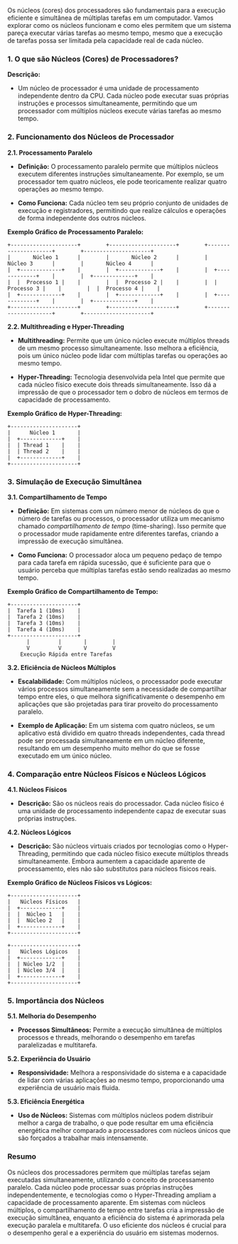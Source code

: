 Os núcleos (cores) dos processadores são fundamentais para a execução eficiente e simultânea de múltiplas tarefas em um computador. Vamos explorar como os núcleos funcionam e como eles permitem que um sistema pareça executar várias tarefas ao mesmo tempo, mesmo que a execução de tarefas possa ser limitada pela capacidade real de cada núcleo.

### **1. O que são Núcleos (Cores) de Processadores?**

**Descrição:**
- Um núcleo de processador é uma unidade de processamento independente dentro da CPU. Cada núcleo pode executar suas próprias instruções e processos simultaneamente, permitindo que um processador com múltiplos núcleos execute várias tarefas ao mesmo tempo.

### **2. Funcionamento dos Núcleos de Processador**

**2.1. Processamento Paralelo**

- **Definição:** O processamento paralelo permite que múltiplos núcleos executem diferentes instruções simultaneamente. Por exemplo, se um processador tem quatro núcleos, ele pode teoricamente realizar quatro operações ao mesmo tempo.

- **Como Funciona:** Cada núcleo tem seu próprio conjunto de unidades de execução e registradores, permitindo que realize cálculos e operações de forma independente dos outros núcleos.

**Exemplo Gráfico de Processamento Paralelo:**

```
+---------------------+        +---------------------+        +---------------------+        +---------------------+
|       Núcleo 1      |        |       Núcleo 2      |        |       Núcleo 3      |        |       Núcleo 4      |
|  +-------------+    |        |  +-------------+    |        |  +-------------+    |        |  +-------------+    |
|  |  Processo 1 |    |        |  |  Processo 2 |    |        |  |  Processo 3 |    |        |  |  Processo 4 |    |
|  +-------------+    |        |  +-------------+    |        |  +-------------+    |        |  +-------------+    |
+---------------------+        +---------------------+        +---------------------+        +---------------------+
```

**2.2. Multithreading e Hyper-Threading**

- **Multithreading:** Permite que um único núcleo execute múltiplos threads de um mesmo processo simultaneamente. Isso melhora a eficiência, pois um único núcleo pode lidar com múltiplas tarefas ou operações ao mesmo tempo.

- **Hyper-Threading:** Tecnologia desenvolvida pela Intel que permite que cada núcleo físico execute dois threads simultaneamente. Isso dá a impressão de que o processador tem o dobro de núcleos em termos de capacidade de processamento.

**Exemplo Gráfico de Hyper-Threading:**

```
+---------------------+
|      Núcleo 1       |
|  +-------------+    |
|  | Thread 1    |    |
|  | Thread 2    |    |
|  +-------------+    |
+---------------------+
```

### **3. Simulação de Execução Simultânea**

**3.1. Compartilhamento de Tempo**

- **Definição:** Em sistemas com um número menor de núcleos do que o número de tarefas ou processos, o processador utiliza um mecanismo chamado *compartilhamento de tempo* (time-sharing). Isso permite que o processador mude rapidamente entre diferentes tarefas, criando a impressão de execução simultânea.

- **Como Funciona:** O processador aloca um pequeno pedaço de tempo para cada tarefa em rápida sucessão, que é suficiente para que o usuário perceba que múltiplas tarefas estão sendo realizadas ao mesmo tempo.

**Exemplo Gráfico de Compartilhamento de Tempo:**

```
+---------------------+
|  Tarefa 1 (10ms)    |
|  Tarefa 2 (10ms)    |
|  Tarefa 3 (10ms)    |
|  Tarefa 4 (10ms)    |
+---------------------+
      |         |       |        |
      V         V       V        V
    Execução Rápida entre Tarefas
```

**3.2. Eficiência de Núcleos Múltiplos**

- **Escalabilidade:** Com múltiplos núcleos, o processador pode executar vários processos simultaneamente sem a necessidade de compartilhar tempo entre eles, o que melhora significativamente o desempenho em aplicações que são projetadas para tirar proveito do processamento paralelo.

- **Exemplo de Aplicação:** Em um sistema com quatro núcleos, se um aplicativo está dividido em quatro threads independentes, cada thread pode ser processada simultaneamente em um núcleo diferente, resultando em um desempenho muito melhor do que se fosse executado em um único núcleo.

### **4. Comparação entre Núcleos Físicos e Núcleos Lógicos**

**4.1. Núcleos Físicos**

- **Descrição:** São os núcleos reais do processador. Cada núcleo físico é uma unidade de processamento independente capaz de executar suas próprias instruções.

**4.2. Núcleos Lógicos**

- **Descrição:** São núcleos virtuais criados por tecnologias como o Hyper-Threading, permitindo que cada núcleo físico execute múltiplos threads simultaneamente. Embora aumentem a capacidade aparente de processamento, eles não são substitutos para núcleos físicos reais.

**Exemplo Gráfico de Núcleos Físicos vs Lógicos:**

```
+---------------------+
|   Núcleos Físicos   |
|  +-------------+    |
|  |  Núcleo 1   |    |
|  |  Núcleo 2   |    |
|  +-------------+    |
+---------------------+

+---------------------+
|   Núcleos Lógicos   |
|  +-------------+    |
|  | Núcleo 1/2  |    |
|  | Núcleo 3/4  |    |
|  +-------------+    |
+---------------------+
```

### **5. Importância dos Núcleos**

**5.1. Melhoria do Desempenho**

- **Processos Simultâneos:** Permite a execução simultânea de múltiplos processos e threads, melhorando o desempenho em tarefas paralelizadas e multitarefa.

**5.2. Experiência do Usuário**

- **Responsividade:** Melhora a responsividade do sistema e a capacidade de lidar com várias aplicações ao mesmo tempo, proporcionando uma experiência de usuário mais fluida.

**5.3. Eficiência Energética**

- **Uso de Núcleos:** Sistemas com múltiplos núcleos podem distribuir melhor a carga de trabalho, o que pode resultar em uma eficiência energética melhor comparado a processadores com núcleos únicos que são forçados a trabalhar mais intensamente.

### **Resumo**

Os núcleos dos processadores permitem que múltiplas tarefas sejam executadas simultaneamente, utilizando o conceito de processamento paralelo. Cada núcleo pode processar suas próprias instruções independentemente, e tecnologias como o Hyper-Threading ampliam a capacidade de processamento aparente. Em sistemas com núcleos múltiplos, o compartilhamento de tempo entre tarefas cria a impressão de execução simultânea, enquanto a eficiência do sistema é aprimorada pela execução paralela e multitarefa. O uso eficiente dos núcleos é crucial para o desempenho geral e a experiência do usuário em sistemas modernos.